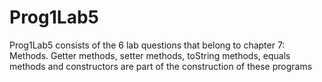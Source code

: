 # Prog1Lab5
Prog1Lab5 consists of the 6 lab questions that belong to chapter 7: Methods. Getter methods, setter methods, toString methods, equals methods and constructors are part of the construction of these programs 
